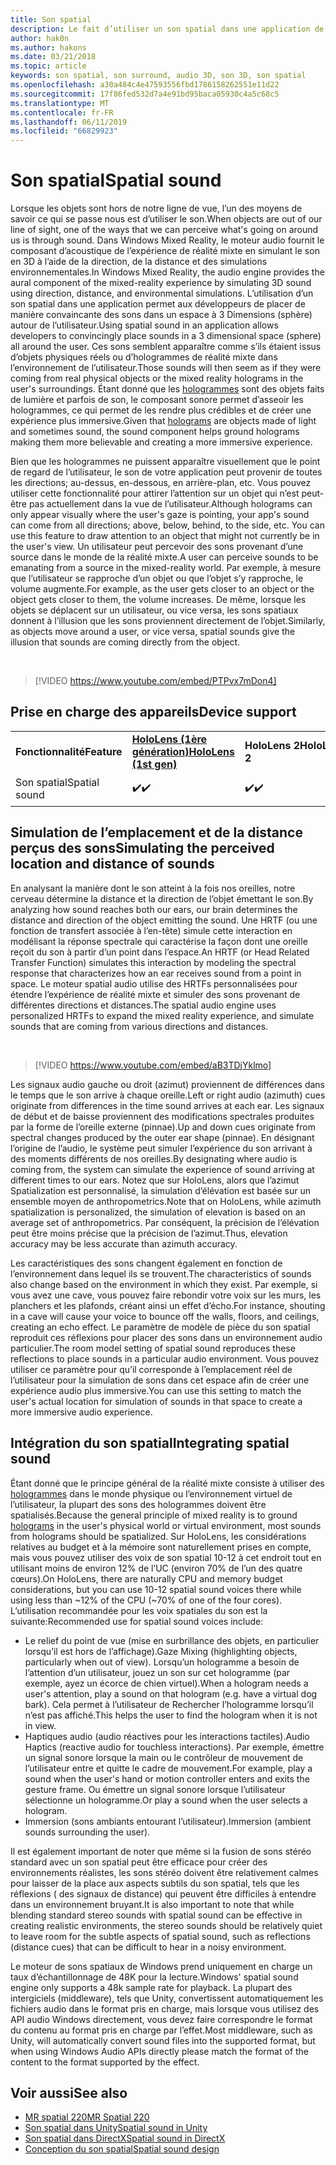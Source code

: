 ```yaml
---
title: Son spatial
description: Le fait d’utiliser un son spatial dans une application de réalité mixte vous permet de placer des sons dans un espace 3D.
author: hak0n
ms.author: hakons
ms.date: 03/21/2018
ms.topic: article
keywords: son spatial, son surround, audio 3D, son 3D, son spatial
ms.openlocfilehash: a30a484c4e47593556fbd1786158262551e11d22
ms.sourcegitcommit: 17f86fed532d7a4e91bd95baca05930c4a5c68c5
ms.translationtype: MT
ms.contentlocale: fr-FR
ms.lasthandoff: 06/11/2019
ms.locfileid: "66829923"
---
```

# <a name="spatial-sound"></a><span data-ttu-id="298db-104">Son spatial</span><span class="sxs-lookup"><span data-stu-id="298db-104">Spatial sound</span></span>

<span data-ttu-id="298db-105">Lorsque les objets sont hors de notre ligne de vue, l’un des moyens de savoir ce qui se passe nous est d’utiliser le son.</span><span class="sxs-lookup"><span data-stu-id="298db-105">When objects are out of our line of sight, one of the ways that we can perceive what's going on around us is through sound.</span></span> <span data-ttu-id="298db-106">Dans Windows Mixed Reality, le moteur audio fournit le composant d’acoustique de l’expérience de réalité mixte en simulant le son en 3D à l’aide de la direction, de la distance et des simulations environnementales.</span><span class="sxs-lookup"><span data-stu-id="298db-106">In Windows Mixed Reality, the audio engine provides the aural component of the mixed-reality experience by simulating 3D sound using direction, distance, and environmental simulations.</span></span> <span data-ttu-id="298db-107">L’utilisation d’un son spatial dans une application permet aux développeurs de placer de manière convaincante des sons dans un espace à 3 Dimensions (sphère) autour de l’utilisateur.</span><span class="sxs-lookup"><span data-stu-id="298db-107">Using spatial sound in an application allows developers to convincingly place sounds in a 3 dimensional space (sphere) all around the user.</span></span> <span data-ttu-id="298db-108">Ces sons semblent apparaître comme s’ils étaient issus d’objets physiques réels ou d’hologrammes de réalité mixte dans l’environnement de l’utilisateur.</span><span class="sxs-lookup"><span data-stu-id="298db-108">Those sounds will then seem as if they were coming from real physical objects or the mixed reality holograms in the user's surroundings.</span></span> <span data-ttu-id="298db-109">Étant donné que les [hologrammes](hologram.md) sont des objets faits de lumière et parfois de son, le composant sonore permet d’asseoir les hologrammes, ce qui permet de les rendre plus crédibles et de créer une expérience plus immersive.</span><span class="sxs-lookup"><span data-stu-id="298db-109">Given that [holograms](hologram.md) are objects made of light and sometimes sound, the sound component helps ground holograms making them more believable and creating a more immersive experience.</span></span>

<span data-ttu-id="298db-110">Bien que les hologrammes ne puissent apparaître visuellement que le point de regard de l’utilisateur, le son de votre application peut provenir de toutes les directions; au-dessus, en-dessous, en arrière-plan, etc. Vous pouvez utiliser cette fonctionnalité pour attirer l’attention sur un objet qui n’est peut-être pas actuellement dans la vue de l’utilisateur.</span><span class="sxs-lookup"><span data-stu-id="298db-110">Although holograms can only appear visually where the user's gaze is pointing, your app's sound can come from all directions; above, below, behind, to the side, etc. You can use this feature to draw attention to an object that might not currently be in the user's view.</span></span> <span data-ttu-id="298db-111">Un utilisateur peut percevoir des sons provenant d’une source dans le monde de la réalité mixte.</span><span class="sxs-lookup"><span data-stu-id="298db-111">A user can perceive sounds to be emanating from a source in the mixed-reality world.</span></span> <span data-ttu-id="298db-112">Par exemple, à mesure que l’utilisateur se rapproche d’un objet ou que l’objet s’y rapproche, le volume augmente.</span><span class="sxs-lookup"><span data-stu-id="298db-112">For example, as the user gets closer to an object or the object gets closer to them, the volume increases.</span></span> <span data-ttu-id="298db-113">De même, lorsque les objets se déplacent sur un utilisateur, ou vice versa, les sons spatiaux donnent à l’illusion que les sons proviennent directement de l’objet.</span><span class="sxs-lookup"><span data-stu-id="298db-113">Similarly, as objects move around a user, or vice versa, spatial sounds give the illusion that sounds are coming directly from the object.</span></span>

<br>

>[!VIDEO https://www.youtube.com/embed/PTPvx7mDon4]

## <a name="device-support"></a><span data-ttu-id="298db-114">Prise en charge des appareils</span><span class="sxs-lookup"><span data-stu-id="298db-114">Device support</span></span>

<table>
    <colgroup>
    <col width="25%" />
    <col width="25%" />
    <col width="25%" />
    <col width="25%" />
    </colgroup>
    <tr>
        <td><span data-ttu-id="298db-115"><strong>Fonctionnalité</strong></span><span class="sxs-lookup"><span data-stu-id="298db-115"><strong>Feature</strong></span></span></td>
        <td><span data-ttu-id="298db-116"><a href="hololens-hardware-details.md"><strong>HoloLens (1ère génération)</strong></a></span><span class="sxs-lookup"><span data-stu-id="298db-116"><a href="hololens-hardware-details.md"><strong>HoloLens (1st gen)</strong></a></span></span></td>
        <td><span data-ttu-id="298db-117"><strong>HoloLens 2</strong></span><span class="sxs-lookup"><span data-stu-id="298db-117"><strong>HoloLens 2</strong></span></span></td>
        <td><span data-ttu-id="298db-118"><a href="immersive-headset-hardware-details.md"><strong>Casques immersifs</strong></a></span><span class="sxs-lookup"><span data-stu-id="298db-118"><a href="immersive-headset-hardware-details.md"><strong>Immersive headsets</strong></a></span></span></td>
    </tr>
     <tr>
        <td><span data-ttu-id="298db-119">Son spatial</span><span class="sxs-lookup"><span data-stu-id="298db-119">Spatial sound</span></span></td>
        <td><span data-ttu-id="298db-120">✔️</span><span class="sxs-lookup"><span data-stu-id="298db-120">✔️</span></span></td>
        <td><span data-ttu-id="298db-121">✔️</span><span class="sxs-lookup"><span data-stu-id="298db-121">✔️</span></span></td>
        <td><span data-ttu-id="298db-122">✔️ (avec casque)</span><span class="sxs-lookup"><span data-stu-id="298db-122">✔️ (with headphones)</span></span></td>
    </tr>
</table>

## <a name="simulating-the-perceived-location-and-distance-of-sounds"></a><span data-ttu-id="298db-123">Simulation de l’emplacement et de la distance perçus des sons</span><span class="sxs-lookup"><span data-stu-id="298db-123">Simulating the perceived location and distance of sounds</span></span>

<span data-ttu-id="298db-124">En analysant la manière dont le son atteint à la fois nos oreilles, notre cerveau détermine la distance et la direction de l’objet émettant le son.</span><span class="sxs-lookup"><span data-stu-id="298db-124">By analyzing how sound reaches both our ears, our brain determines the distance and direction of the object emitting the sound.</span></span> <span data-ttu-id="298db-125">Une HRTF (ou une fonction de transfert associée à l’en-tête) simule cette interaction en modélisant la réponse spectrale qui caractérise la façon dont une oreille reçoit du son à partir d’un point dans l’espace.</span><span class="sxs-lookup"><span data-stu-id="298db-125">An HRTF (or Head Related Transfer Function) simulates this interaction by modeling the spectral response that characterizes how an ear receives sound from a point in space.</span></span> <span data-ttu-id="298db-126">Le moteur spatial audio utilise des HRTFs personnalisées pour étendre l’expérience de réalité mixte et simuler des sons provenant de différentes directions et distances.</span><span class="sxs-lookup"><span data-stu-id="298db-126">The spatial audio engine uses personalized HRTFs to expand the mixed reality experience, and simulate sounds that are coming from various directions and distances.</span></span>

<br>

>[!VIDEO https://www.youtube.com/embed/aB3TDjYklmo]

<span data-ttu-id="298db-127">Les signaux audio gauche ou droit (azimut) proviennent de différences dans le temps que le son arrive à chaque oreille.</span><span class="sxs-lookup"><span data-stu-id="298db-127">Left or right audio (azimuth) cues originate from differences in the time sound arrives at each ear.</span></span> <span data-ttu-id="298db-128">Les signaux de début et de baisse proviennent des modifications spectrales produites par la forme de l’oreille externe (pinnae).</span><span class="sxs-lookup"><span data-stu-id="298db-128">Up and down cues originate from spectral changes produced by the outer ear shape (pinnae).</span></span> <span data-ttu-id="298db-129">En désignant l’origine de l’audio, le système peut simuler l’expérience du son arrivant à des moments différents de nos oreilles.</span><span class="sxs-lookup"><span data-stu-id="298db-129">By designating where audio is coming from, the system can simulate the experience of sound arriving at different times to our ears.</span></span> <span data-ttu-id="298db-130">Notez que sur HoloLens, alors que l’azimut Spatialization est personnalisé, la simulation d’élévation est basée sur un ensemble moyen de anthropometrics.</span><span class="sxs-lookup"><span data-stu-id="298db-130">Note that on HoloLens, while azimuth spatialization is personalized, the simulation of elevation is based on an average set of anthropometrics.</span></span> <span data-ttu-id="298db-131">Par conséquent, la précision de l’élévation peut être moins précise que la précision de l’azimut.</span><span class="sxs-lookup"><span data-stu-id="298db-131">Thus, elevation accuracy may be less accurate than azimuth accuracy.</span></span>

<span data-ttu-id="298db-132">Les caractéristiques des sons changent également en fonction de l’environnement dans lequel ils se trouvent.</span><span class="sxs-lookup"><span data-stu-id="298db-132">The characteristics of sounds also change based on the environment in which they exist.</span></span> <span data-ttu-id="298db-133">Par exemple, si vous avez une cave, vous pouvez faire rebondir votre voix sur les murs, les planchers et les plafonds, créant ainsi un effet d’écho.</span><span class="sxs-lookup"><span data-stu-id="298db-133">For instance, shouting in a cave will cause your voice to bounce off the walls, floors, and ceilings, creating an echo effect.</span></span> <span data-ttu-id="298db-134">Le paramètre de modèle de pièce du son spatial reproduit ces réflexions pour placer des sons dans un environnement audio particulier.</span><span class="sxs-lookup"><span data-stu-id="298db-134">The room model setting of spatial sound reproduces these reflections to place sounds in a particular audio environment.</span></span> <span data-ttu-id="298db-135">Vous pouvez utiliser ce paramètre pour qu’il corresponde à l’emplacement réel de l’utilisateur pour la simulation de sons dans cet espace afin de créer une expérience audio plus immersive.</span><span class="sxs-lookup"><span data-stu-id="298db-135">You can use this setting to match the user's actual location for simulation of sounds in that space to create a more immersive audio experience.</span></span>

## <a name="integrating-spatial-sound"></a><span data-ttu-id="298db-136">Intégration du son spatial</span><span class="sxs-lookup"><span data-stu-id="298db-136">Integrating spatial sound</span></span>

<span data-ttu-id="298db-137">Étant donné que le principe général de la réalité mixte consiste à utiliser des [hologrammes](hologram.md) dans le monde physique ou l’environnement virtuel de l’utilisateur, la plupart des sons des hologrammes doivent être spatialisés.</span><span class="sxs-lookup"><span data-stu-id="298db-137">Because the general principle of mixed reality is to ground [holograms](hologram.md) in the user's physical world or virtual environment, most sounds from holograms should be spatialized.</span></span> <span data-ttu-id="298db-138">Sur HoloLens, les considérations relatives au budget et à la mémoire sont naturellement prises en compte, mais vous pouvez utiliser des voix de son spatial 10-12 à cet endroit tout en utilisant moins de environ 12% de l’UC (environ 70% de l’un des quatre cœurs).</span><span class="sxs-lookup"><span data-stu-id="298db-138">On HoloLens, there are naturally CPU and memory budget considerations, but you can use 10-12 spatial sound voices there while using less than ~12% of the CPU (~70% of one of the four cores).</span></span> <span data-ttu-id="298db-139">L’utilisation recommandée pour les voix spatiales du son est la suivante:</span><span class="sxs-lookup"><span data-stu-id="298db-139">Recommended use for spatial sound voices include:</span></span>
* <span data-ttu-id="298db-140">Le relief du point de vue (mise en surbrillance des objets, en particulier lorsqu’il est hors de l’affichage).</span><span class="sxs-lookup"><span data-stu-id="298db-140">Gaze Mixing (highlighting objects, particularly when out of view).</span></span> <span data-ttu-id="298db-141">Lorsqu’un hologramme a besoin de l’attention d’un utilisateur, jouez un son sur cet hologramme (par exemple, ayez un écorce de chien virtuel).</span><span class="sxs-lookup"><span data-stu-id="298db-141">When a hologram needs a user's attention, play a sound on that hologram (e.g. have a virtual dog bark).</span></span> <span data-ttu-id="298db-142">Cela permet à l’utilisateur de Rechercher l’hologramme lorsqu’il n’est pas affiché.</span><span class="sxs-lookup"><span data-stu-id="298db-142">This helps the user to find the hologram when it is not in view.</span></span>
* <span data-ttu-id="298db-143">Haptiques audio (audio réactives pour les interactions tactiles).</span><span class="sxs-lookup"><span data-stu-id="298db-143">Audio Haptics (reactive audio for touchless interactions).</span></span> <span data-ttu-id="298db-144">Par exemple, émettre un signal sonore lorsque la main ou le contrôleur de mouvement de l’utilisateur entre et quitte le cadre de mouvement.</span><span class="sxs-lookup"><span data-stu-id="298db-144">For example, play a sound when the user's hand or motion controller enters and exits the gesture frame.</span></span> <span data-ttu-id="298db-145">Ou émettre un signal sonore lorsque l’utilisateur sélectionne un hologramme.</span><span class="sxs-lookup"><span data-stu-id="298db-145">Or play a sound when the user selects a hologram.</span></span>
* <span data-ttu-id="298db-146">Immersion (sons ambiants entourant l’utilisateur).</span><span class="sxs-lookup"><span data-stu-id="298db-146">Immersion (ambient sounds surrounding the user).</span></span>

<span data-ttu-id="298db-147">Il est également important de noter que même si la fusion de sons stéréo standard avec un son spatial peut être efficace pour créer des environnements réalistes, les sons stéréo doivent être relativement calmes pour laisser de la place aux aspects subtils du son spatial, tels que les réflexions ( des signaux de distance) qui peuvent être difficiles à entendre dans un environnement bruyant.</span><span class="sxs-lookup"><span data-stu-id="298db-147">It is also important to note that while blending standard stereo sounds with spatial sound can be effective in creating realistic environments, the stereo sounds should be relatively quiet to leave room for the subtle aspects of spatial sound, such as reflections (distance cues) that can be difficult to hear in a noisy environment.</span></span>

<span data-ttu-id="298db-148">Le moteur de sons spatiaux de Windows prend uniquement en charge un taux d’échantillonnage de 48K pour la lecture.</span><span class="sxs-lookup"><span data-stu-id="298db-148">Windows' spatial sound engine only supports a 48k sample rate for playback.</span></span> <span data-ttu-id="298db-149">La plupart des intergiciels (middleware), tels que Unity, convertissent automatiquement les fichiers audio dans le format pris en charge, mais lorsque vous utilisez des API audio Windows directement, vous devez faire correspondre le format du contenu au format pris en charge par l’effet.</span><span class="sxs-lookup"><span data-stu-id="298db-149">Most middleware, such as Unity, will automatically convert sound files into the supported format, but when using Windows Audio APIs directly please match the format of the content to the format supported by the effect.</span></span>

## <a name="see-also"></a><span data-ttu-id="298db-150">Voir aussi</span><span class="sxs-lookup"><span data-stu-id="298db-150">See also</span></span>
* [<span data-ttu-id="298db-151">MR spatial 220</span><span class="sxs-lookup"><span data-stu-id="298db-151">MR Spatial 220</span></span>](holograms-220.md)
* [<span data-ttu-id="298db-152">Son spatial dans Unity</span><span class="sxs-lookup"><span data-stu-id="298db-152">Spatial sound in Unity</span></span>](spatial-sound-in-unity.md)
* [<span data-ttu-id="298db-153">Son spatial dans DirectX</span><span class="sxs-lookup"><span data-stu-id="298db-153">Spatial sound in DirectX</span></span>](spatial-sound-in-directx.md)
* [<span data-ttu-id="298db-154">Conception du son spatial</span><span class="sxs-lookup"><span data-stu-id="298db-154">Spatial sound design</span></span>](spatial-sound-design.md)
